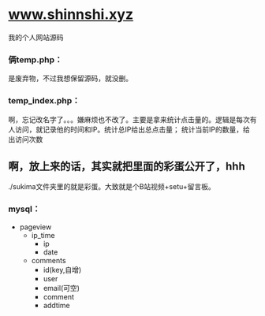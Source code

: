 # www.shinnshi.xyz
我的个人网站源码
<br>

### 俩temp.php：
是废弃物，不过我想保留源码，就没删。
<br>

### temp_index.php：
啊，忘记改名字了。。。嫌麻烦也不改了。主要是拿来统计点击量的。逻辑是每次有人访问，就记录他的时间和IP。统计总IP给出总点击量；
统计当前IP的数量，给出访问次数
<br>

## 啊，放上来的话，其实就把里面的彩蛋公开了，hhh

./sukima文件夹里的就是彩蛋。大致就是个B站视频+setu+留言板。

### mysql：
* pageview
  * ip_time
    * ip
    * date
  * comments
    * id(key,自增)
    * user
    * email(可空)
    * comment
    * addtime
